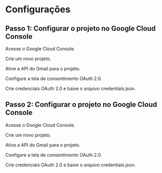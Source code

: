 # Configurações

## Passo 1: Configurar o projeto no Google Cloud Console

Acesse o Google Cloud Console.

Crie um novo projeto.

Ative a API do Gmail para o projeto.

Configure a tela de consentimento OAuth 2.0.

Crie credenciais OAuth 2.0 e baixe o arquivo credentials.json.

## Passo 2: Configurar o projeto no Google Cloud Console

Acesse o Google Cloud Console.

Crie um novo projeto.

Ative a API do Gmail para o projeto.

Configure a tela de consentimento OAuth 2.0.

Crie credenciais OAuth 2.0 e baixe o arquivo credentials.json.
